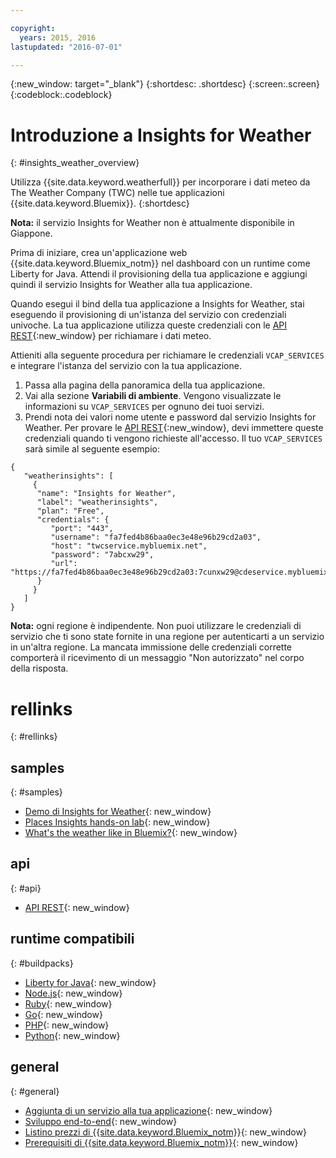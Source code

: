 ```yaml
---

copyright:
  years: 2015, 2016
lastupdated: "2016-07-01"

---
```


{:new_window: target="_blank"}
{:shortdesc: .shortdesc}
{:screen:.screen}
{:codeblock:.codeblock}

# Introduzione a Insights for Weather
{: #insights_weather_overview}

Utilizza {{site.data.keyword.weatherfull}} per incorporare i dati meteo da
The Weather Company (TWC) nelle tue applicazioni {{site.data.keyword.Bluemix}}.
{:shortdesc}

**Nota:** il servizio Insights for Weather non è attualmente disponibile in Giappone.

Prima di iniziare, crea un'applicazione web {{site.data.keyword.Bluemix_notm}} nel dashboard con un runtime come Liberty for Java. Attendi il provisioning della tua applicazione e aggiungi quindi il servizio Insights for Weather alla tua applicazione.

Quando esegui il bind della tua applicazione a Insights for Weather, stai eseguendo il provisioning di un'istanza del servizio
con credenziali univoche. La tua applicazione utilizza queste credenziali con le [API REST](https://twcservice.{APPDomain}/rest-api-deprecated/){:new_window} per richiamare i dati meteo.

Attieniti alla seguente procedura per richiamare le credenziali `VCAP_SERVICES` e integrare l'istanza del servizio con la tua applicazione.

1. Passa alla pagina della panoramica della tua applicazione.
2. Vai alla sezione **Variabili di ambiente**. Vengono visualizzate le informazioni su `VCAP_SERVICES` per ognuno dei tuoi servizi.
3. Prendi nota dei valori nome utente e password dal servizio Insights for Weather.
Per provare le [API REST](https://twcservice.{APPDomain}/rest-api-deprecated/){:new_window},
devi immettere queste credenziali quando ti vengono richieste all'accesso.
Il tuo `VCAP_SERVICES` sarà simile al seguente esempio:

```
{
   "weatherinsights": [
     {
      "name": "Insights for Weather",
      "label": "weatherinsights",
      "plan": "Free",
      "credentials": {
         "port": "443",
         "username": "fa7fed4b86baa0ec3e48e96b29cd2a03",
         "host": "twcservice.mybluemix.net",
         "password": "7abcxw29",
         "url": "https://fa7fed4b86baa0ec3e48e96b29cd2a03:7cunxw29@cdeservice.mybluemix.net"
      }
     }
   ]
}
```

**Nota:** ogni regione è indipendente. Non puoi utilizzare le credenziali di servizio
che ti sono state fornite in una regione per autenticarti a un servizio in un'altra regione.
La mancata immissione delle credenziali corrette comporterà il ricevimento di un messaggio "Non autorizzato" nel corpo della risposta. 

# rellinks
{: #rellinks}
## samples
{: #samples}
* [Demo di Insights for Weather](http://insights-for-weather-demo.mybluemix.net/){: new_window}
* [Places Insights hands-on lab](https://github.com/IBM-Bluemix/places-insights-lab){: new_window}
* [What's the weather like in Bluemix?](https://developer.ibm.com/bluemix/2015/12/08/insights-weather-sample-overview){: new_window}

## api
{: #api}
* [API REST](https://twcservice.{APPDomain}/rest-api-deprecated/){: new_window}

## runtime compatibili
{: #buildpacks}
* [Liberty for Java](https://console.{DomainName}/docs/runtimes/liberty/index.html){: new_window}
* [Node.js](https://console.{DomainName}/docs/runtimes/nodejs/index.html){: new_window}
* [Ruby](https://console.{DomainName}/docs/runtimes/ruby/index.html){: new_window}
* [Go](https://console.{DomainName}/docs/runtimes/go/index.html){: new_window}
* [PHP](https://console.{DomainName}/docs/runtimes/php/index.html){: new_window}
* [Python](https://console.{DomainName}/docs/runtimes/python/index.html){: new_window}

## general
{: #general}
* [Aggiunta di un servizio alla tua applicazione](/docs/services/reqnsi.html){: new_window}
* [Sviluppo end-to-end](https://console.{DomainName}/docs/cfapps/ee.html){: new_window}
* [Listino prezzi di {{site.data.keyword.Bluemix_notm}}](https://console.{DomainName}/pricing/){: new_window}
* [Prerequisiti di {{site.data.keyword.Bluemix_notm}}](https://developer.ibm.com/bluemix/support/#prereqs){: new_window}
